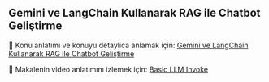 ## Gemini ve LangChain Kullanarak RAG ile Chatbot Geliştirme 

🔗 Konu anlatımı ve konuyu detaylıca anlamak için: [Gemini ve LangChain Kullanarak RAG ile Chatbot Geliştirme](https://ruveydakardelcetin.medium.com/gemini-ve-langchain-kullanarak-rag-ile-chatbot-geli%C5%9Ftirme-c6b6b03ad854)


🎥 Makalenin video anlatımını izlemek için: [Basic LLM Invoke](https://www.youtube.com/watch?v=oWlaMUcOWYM&t=7782s&ab_channel=MultiGroupCommunity)
